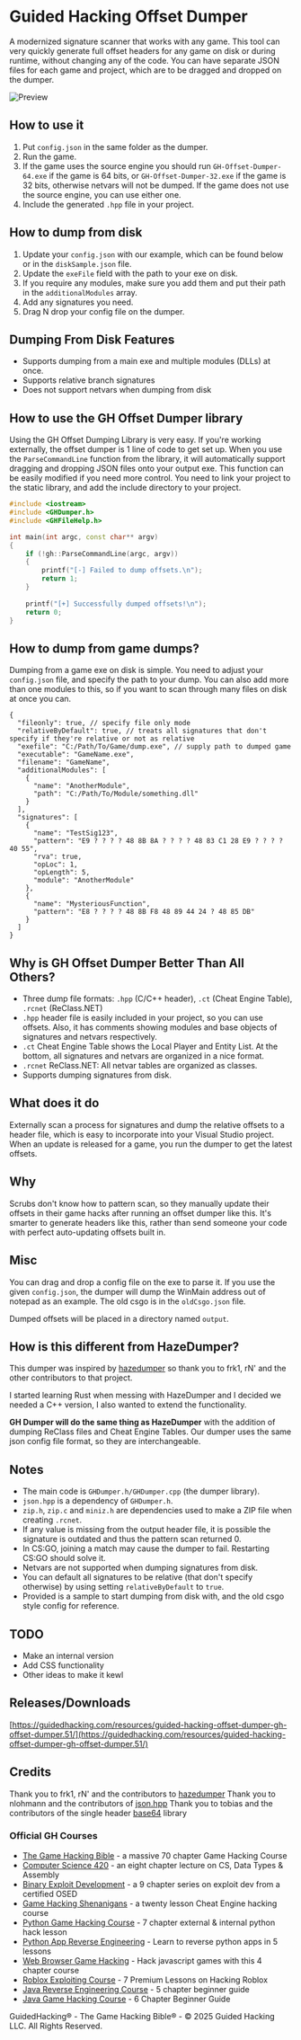 # **Guided Hacking Offset Dumper**

A modernized signature scanner that works with any game. This tool can very quickly generate full offset headers for any game on disk or during runtime, without changing any of the code. You can have separate JSON files for each game and project, which are to be dragged and dropped on the dumper.

![Preview](resources/new_preview.png)

## **How to use it**

1. Put `config.json` in the same folder as the dumper.
2. Run the game.
3. If the game uses the source engine you should run `GH-Offset-Dumper-64.exe` if the game is 64 bits, or `GH-Offset-Dumper-32.exe` if the game is 32 bits, otherwise netvars will not be dumped. If the game does not use the source engine, you can use either one.
4. Include the generated `.hpp` file in your project.

## **How to dump from disk**

1. Update your `config.json` with our example, which can be found below or in the `diskSample.json` file.
2. Update the `exeFile` field with the path to your exe on disk.
3. If you require any modules, make sure you add them and put their path in the `additionalModules` array.
4. Add any signatures you need.
5. Drag N drop your config file on the dumper.

## **Dumping From Disk Features**

* Supports dumping from a main exe and multiple modules (DLLs) at once.
* Supports relative branch signatures
* Does not support netvars when dumping from disk

## **How to use the GH Offset Dumper library**

Using the GH Offset Dumping Library is very easy. If you're working externally, the offset dumper is 1 line of code to get set up. When you use the `ParseCommandLine` function from the library, it will automatically support dragging and dropping JSON files onto your output exe. This function can be easily modified if you need more control. You need to link your project to the static library, and add the include directory to your project.

```cpp
#include <iostream>
#include <GHDumper.h>
#include <GHFileHelp.h>

int main(int argc, const char** argv)
{
	if (!gh::ParseCommandLine(argc, argv))
	{
		printf("[-] Failed to dump offsets.\n");
		return 1;
	}
	
	printf("[+] Successfully dumped offsets!\n");
	return 0;
}
```

## **How to dump from game dumps?**

Dumping from a game exe on disk is simple. You need to adjust your `config.json` file, and specify the path to your dump. You can also add more than one modules to this, so if you want to scan through many files on disk at once you can.

```jsonc
{
  "fileonly": true, // specify file only mode
  "relativeByDefault": true, // treats all signatures that don't specify if they're relative or not as relative
  "exefile": "C:/Path/To/Game/dump.exe", // supply path to dumped game
  "executable": "GameName.exe",
  "filename": "GameName",
  "additionalModules": [
    {
      "name": "AnotherModule",
      "path": "C:/Path/To/Module/something.dll"
    }
  ],
  "signatures": [
    {
      "name": "TestSig123",
      "pattern": "E9 ? ? ? ? 48 8B 8A ? ? ? ? 48 83 C1 28 E9 ? ? ? ? 40 55",
      "rva": true,
      "opLoc": 1,
      "opLength": 5,
      "module": "AnotherModule"
    },
    {
      "name": "MysteriousFunction",
      "pattern": "E8 ? ? ? ? 48 8B F8 48 89 44 24 ? 48 85 DB"
    }
  ]
}
```

## **Why is GH Offset Dumper Better Than All Others?**

* Three dump file formats: `.hpp` (C/C++ header), `.ct` (Cheat Engine Table), `.rcnet` (ReClass.NET)
* `.hpp` header file is easily included in your project, so you can use offsets. Also, it has comments showing modules and base objects of signatures and netvars respectively.
* `.ct` Cheat Engine Table shows the Local Player and Entity List. At the bottom, all signatures and netvars are organized in a nice format.
* `.rcnet` ReClass.NET: All netvar tables are organized as classes.
* Supports dumping signatures from disk.

## **What does it do**

Externally scan a process for signatures and dump the relative offsets to a header file, which is easy to incorporate into your Visual Studio project. When an update is released for a game, you run the dumper to get the latest offsets.

## **Why**

Scrubs don't know how to pattern scan, so they manually update their offsets in their game hacks after running an offset dumper like this. It's smarter to generate headers like this, rather than send someone your code with perfect auto-updating offsets built in.

## **Misc**

You can drag and drop a config file on the exe to parse it. If you use the given `config.json`, the dumper will dump the WinMain address out of notepad as an example. The old csgo is in the `oldCsgo.json` file.

Dumped offsets will be placed in a directory named `output`.


## **How is this different from HazeDumper?**

This dumper was inspired by [hazedumper](https://github.com/frk1/hazedumper) so thank you to frk1, rN' and the other contributors to that project.

I started learning Rust when messing with HazeDumper and I decided we needed a C++ version, I also wanted to extend the functionality.

**GH Dumper will do the same thing as HazeDumper** with the addition of dumping ReClass files and Cheat Engine Tables.
Our dumper uses the same json config file format, so they are interchangeable.

## **Notes**

* The main code is `GHDumper.h/GHDumper.cpp` (the dumper library).
* `json.hpp` is a dependency of `GHDumper.h`.
* `zip.h`, `zip.c` and `miniz.h` are dependencies used to make a ZIP file when creating `.rcnet`.
* If any value is missing from the output header file, it is possible the signature is outdated and thus the pattern scan returned 0.
* In CS\:GO, joining a match may cause the dumper to fail. Restarting CS\:GO should solve it.
* Netvars are not supported when dumping signatures from disk.
* You can default all signatures to be relative (that don't specify otherwise) by using setting `relativeByDefault` to `true`.
* Provided is a sample to start dumping from disk with, and the old csgo style config for reference.

## **TODO**

* Make an internal version
* Add CSS functionality
* Other ideas to make it kewl

## **Releases/Downloads**

[https://guidedhacking.com/resources/guided-hacking-offset-dumper-gh-offset-dumper.51/](https://guidedhacking.com/resources/guided-hacking-offset-dumper-gh-offset-dumper.51/)

## **Credits**

Thank you to frk1, rN' and the contributors to [hazedumper](https://github.com/frk1/hazedumper)
Thank you to nlohmann and the contributors of [json.hpp](https://github.com/nlohmann/json)
Thank you to tobias and the contributors of the single header [base64](https://github.com/tobiaslocker/base64) library

<h3>Official GH Courses</h3>
<ul>
	<li><a href="https://guidedhacking.com/ghb" target="_blank">The Game Hacking Bible</a>&nbsp;- a massive 70 chapter Game Hacking Course</li>
	<li><a href="https://guidedhacking.com/threads/squally-cs420-game-hacking-course.14191/" target="_blank">Computer Science 420</a>&nbsp;- an eight chapter lecture on CS, Data Types &amp; Assembly</li>
	<li><a href="https://guidedhacking.com/forums/binary-exploit-development-course.551/" target="_blank">Binary Exploit Development</a>&nbsp;- a 9 chapter series on exploit dev&nbsp;from a certified OSED</li>
	<li><a href="https://guidedhacking.com/forums/game-hacking-shenanigans/" target="_blank">Game Hacking Shenanigans</a>&nbsp;- a twenty lesson Cheat Engine hacking course</li>
	<li><a href="https://guidedhacking.com/threads/python-game-hacking-tutorial-1-1-introduction.18695/" target="_blank">Python Game Hacking Course</a>&nbsp;- 7 chapter external &amp; internal python hack lesson</li>
	<li><a href="https://guidedhacking.com/threads/python-game-hacking-tutorial-2-1-introduction.19199/" target="_blank">Python App Reverse Engineering</a>&nbsp;- Learn to reverse python apps in 5 lessons</li>
	<li><a href="https://guidedhacking.com/threads/web-browser-game-hacking-intro-part-1.17726/" target="_blank">Web Browser Game Hacking</a>&nbsp;- Hack javascript games with this 4 chapter course</li>
	<li><a href="https://guidedhacking.com/forums/roblox-exploit-scripting-course-res100.521/" target="_blank">Roblox Exploiting Course</a>&nbsp;- 7 Premium Lessons on Hacking Roblox</li>
	<li><a href="https://guidedhacking.com/forums/java-reverse-engineering-course-jre100.538/" target="_blank">Java Reverse Engineering Course</a>&nbsp;- 5 chapter beginner guide</li>
	<li><a href="https://guidedhacking.com/forums/java-game-hacking-course-jgh100.553/" target="_blank">Java Game Hacking Course</a>&nbsp;- 6 Chapter Beginner Guide</li>
</ul>

GuidedHacking® - The Game Hacking Bible® - © 2025 Guided Hacking LLC. All Rights Reserved.

